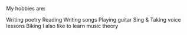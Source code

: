 My hobbies are:

Writing poetry
Reading
Writing songs
Playing guitar
Sing & Taking voice lessons
Biking
I also like to learn music theory
